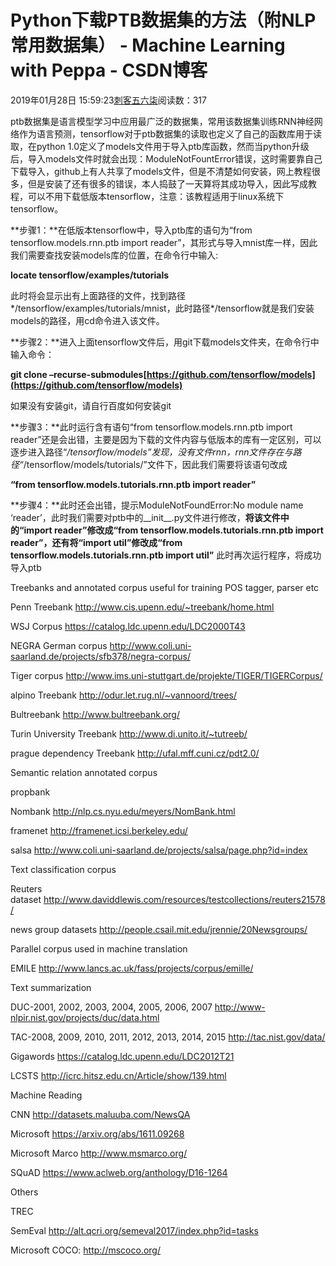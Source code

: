 # Python下载PTB数据集的方法（附NLP常用数据集） - Machine Learning with Peppa - CSDN博客





2019年01月28日 15:59:23[刺客五六柒](https://me.csdn.net/qq_39521554)阅读数：317








ptb数据集是语言模型学习中应用最广泛的数据集，常用该数据集训练RNN神经网络作为语言预测，tensorflow对于ptb数据集的读取也定义了自己的函数库用于读取，在python 1.0定义了models文件用于导入ptb库函数，然而当python升级后，导入models文件时就会出现：ModuleNotFountError错误，这时需要靠自己下载导入，github上有人共享了models文件，但是不清楚如何安装，网上教程很多，但是安装了还有很多的错误，本人捣鼓了一天算将其成功导入，因此写成教程，可以不用下载低版本tensorflow，注意：该教程适用于linux系统下tensorflow。

**步骤1：**在低版本tensorflow中，导入ptb库的语句为“from tensorflow.models.rnn.ptb import reader”，其形式与导入mnist库一样，因此我们需要查找安装models库的位置，在命令行中输入:

**locate tensorflow/examples/tutorials**

此时将会显示出有上面路径的文件，找到路径*/tensorflow/examples/tutorials/mnist，此时路径*/tensorflow就是我们安装models的路径，用cd命令进入该文件。

**步骤2：**进入上面tensorflow文件后，用git下载models文件夹，在命令行中输入命令：

**git clone –recurse-submodules[https://github.com/tensorflow/models](https://github.com/tensorflow/models)**

如果没有安装git，请自行百度如何安装git

**步骤3：**此时运行含有语句“from tensorflow.models.rnn.ptb import reader”还是会出错，主要是因为下载的文件内容与低版本的库有一定区别，可以逐步进入路径“*/tensorflow/models”发现，没有文件rnn，rnn文件存在与路径“*/tensorflow/models/tutorials/”文件下，因此我们需要将该语句改成

**“from tensorflow.models.tutorials.rnn.ptb import reader”**

**步骤4：**此时还会出错，提示ModuleNotFoundError:No module name ‘reader’，此时我们需要对ptb中的__init__.py文件进行修改，**将该文件中的“import reader”修改成“from tensorflow.models.tutorials.rnn.ptb import reader”，还有将“import util”修改成“from tensorflow.models.tutorials.rnn.ptb import util”** 此时再次运行程序，将成功导入ptb



Treebanks and annotated corpus useful for training POS tagger, parser etc

Penn Treebank http://www.cis.upenn.edu/~treebank/home.html

WSJ Corpus https://catalog.ldc.upenn.edu/LDC2000T43

NEGRA German corpus http://www.coli.uni-saarland.de/projects/sfb378/negra-corpus/

Tiger corpus http://www.ims.uni-stuttgart.de/projekte/TIGER/TIGERCorpus/

alpino Treebank http://odur.let.rug.nl/~vannoord/trees/

Bultreebank http://www.bultreebank.org/

Turin University Treebank http://www.di.unito.it/~tutreeb/

prague dependency Treebank http://ufal.mff.cuni.cz/pdt2.0/

Semantic relation annotated corpus

propbank 

Nombank http://nlp.cs.nyu.edu/meyers/NomBank.html

framenet http://framenet.icsi.berkeley.edu/

salsa http://www.coli.uni-saarland.de/projects/salsa/page.php?id=index

Text classification corpus

Reuters dataset http://www.daviddlewis.com/resources/testcollections/reuters21578/

news group datasets http://people.csail.mit.edu/jrennie/20Newsgroups/

Parallel corpus used in machine translation

EMILE http://www.lancs.ac.uk/fass/projects/corpus/emille/

Text summarization

DUC-2001, 2002, 2003, 2004, 2005, 2006, 2007 http://www-nlpir.nist.gov/projects/duc/data.html

TAC-2008, 2009, 2010, 2011, 2012, 2013, 2014, 2015 http://tac.nist.gov/data/

Gigawords https://catalog.ldc.upenn.edu/LDC2012T21

LCSTS http://icrc.hitsz.edu.cn/Article/show/139.html

Machine Reading

CNN http://datasets.maluuba.com/NewsQA

Microsoft https://arxiv.org/abs/1611.09268

Microsoft Marco http://www.msmarco.org/

SQuAD https://www.aclweb.org/anthology/D16-1264

Others

TREC

SemEval http://alt.qcri.org/semeval2017/index.php?id=tasks

Microsoft COCO: http://mscoco.org/




